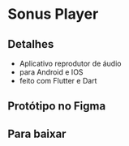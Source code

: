 # Sonus Player

## Detalhes
- Aplicativo reprodutor de áudio
- para Android e IOS
- feito com Flutter e Dart

## Protótipo no Figma

## Para baixar
